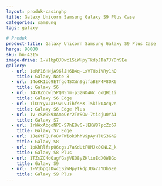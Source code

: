 ```yaml
---
layout: produk-casinghp
title: Galaxy Unicorn Samsung Galaxy S9 Plus Case
categories: samsung
tags: galaxy

# Produk
product-title: Galaxy Unicorn Samsung Galaxy S9 Plus Case
harga: 90000
sku: hn-4215
image-drive: 1-V1bpQJDwc1SiWHpyTkdpJDa7JYDhSEe
gallery:
  - url: 1eRP16HNjA96lJH6B4q-LxVTHoiVRy1hQ
    title: Galaxy Note 8
  - url: 14oKK1bo9ETfgo4SXWn9glfaBEP4F8OX6
    title: Galaxy S6
  - url: 14xBZocwl5PQN5hm-p3zND4Wc_ooQHi1i
    title: Galaxy S6 Edge
  - url: 1lO1YyVJaF9wLvJihfsMX-T5kikU4cq2n
    title: Galaxy S6 Edge Plus
  - url: 1v-cSW9S98AmoOYr2TrSOw-7ticju0YA1
    title: Galaxy S7
  - url: 1rWAxAbgoNPI-S7hE8vG-lEKW87pcZz67
    title: Galaxy S7 Edge
  - url: 1Je6tFQuPo8vFWiokOhhV9pAyHlUS3Gh9
    title: Galaxy S8
  - url: 1pKhRlfspQ6cgsu7aKdUtFUMJx8GNLZ_k
    title: Galaxy S8 Plus
  - url: 1TZsZC4dQagYGajVEQ8yZHliuEdX0WBGo
    title: Galaxy S9
  - url: 1-V1bpQJDwc1SiWHpyTkdpJDa7JYDhSEe
    title: Galaxy S9 Plus
---
```

